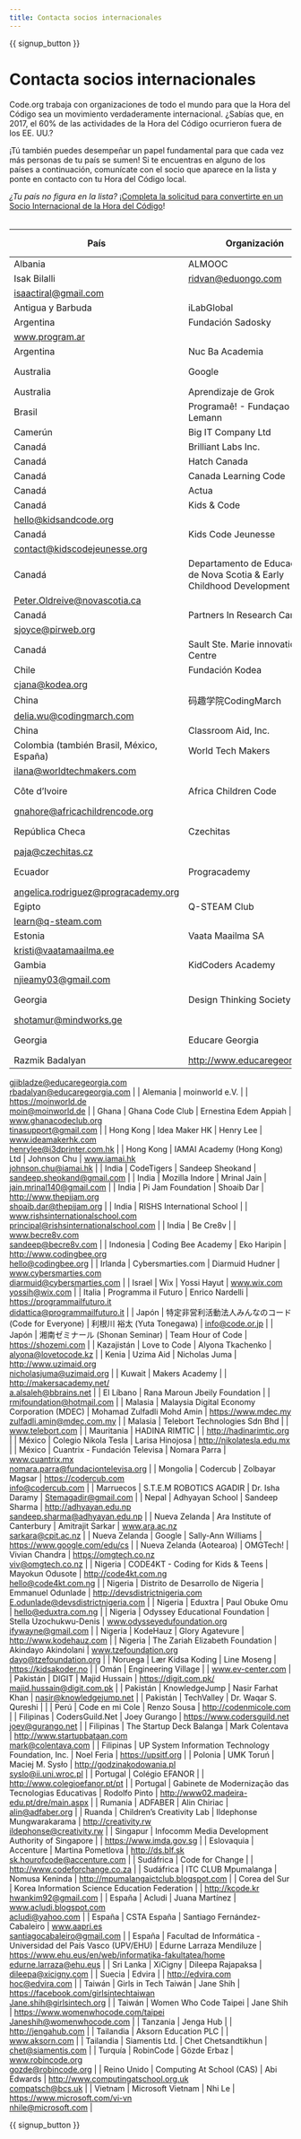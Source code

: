 ```yaml
---
title: Contacta socios internacionales
---
```


<style>
  ul {
    margin: 0px 20px 20px 20px;
  }
</style>

{{ signup_button }}

# Contacta socios internacionales

Code.org trabaja con organizaciones de todo el mundo para que la Hora del Código sea un movimiento verdaderamente internacional. ¿Sabías que, en 2017, el 60% de las actividades de la Hora del Código ocurrieron fuera de los EE. UU.?

¡Tú también puedes desempeñar un papel fundamental para que cada vez más personas de tu país se sumen! Si te encuentras en alguno de los países a continuación, comunícate con el socio que aparece en la lista y ponte en contacto con tu Hora del Código local.

*¿Tu país no figura en la lista?* ¡[Completa la solicitud para convertirte en un Socio Internacional de la Hora del Código](https://goo.gl/forms/PZQEsqvet7yBE5ps2)! <br /> <br />

| País                                      | Organización                                                           | Nombre del contacto                | Correo electrónico o sitio web                                                                |
| ----------------------------------------- | ---------------------------------------------------------------------- | ---------------------------------- | --------------------------------------------------------------------------------------------- |
| Albania                                   | ALMOOC                                                                 | Ridvan Aliu   
Isak Bilalli        | ridvan@eduongo.com   
isaactiral@gmail.com                                                    |
| Antigua y Barbuda                         | iLabGlobal                                                             |                                    | http://ilabglobal.com                                                                         |
| Argentina                                 | Fundación Sadosky                                                      |                                    | www.fundacionsadosky.org.ar   
www.program.ar                                                 |
| Argentina                                 | Nuc Ba Academia                                                        |                                    | http://academia.nucba.com.ar                                                                  |
| Australia                                 | Google                                                                 | Marie Efstathiou                   | https://www.google.com/edu/cs                                                                 |
| Australia                                 | Aprendizaje de Grok                                                    | Jane Abrams                        | https://groklearning.com                                                                      |
| Brasil                                    | Programaê! - Fundaçao Lemann                                           |                                    | http://programae.org.br/horadocodigo                                                          |
| Camerún                                   | Big IT Company Ltd                                                     |                                    |                                                                                               |
| Canadá                                    | Brilliant Labs Inc.                                                    |                                    | https://www.brilliantlabs.ca                                                                  |
| Canadá                                    | Hatch Canada                                                           |                                    | www.hatchcanada.com                                                                           |
| Canadá                                    | Canada Learning Code                                                   | Carolyn Van                        | https://www.canadalearningcode.ca                                                             |
| Canadá                                    | Actua                                                                  | Tracy Ross                         | www.actua.ca                                                                                  |
| Canadá                                    | Kids & Code                                                            |                                    | www.kidsandcode.org   
hello@kidsandcode.org                                                  |
| Canadá                                    | Kids Code Jeunesse                                                     | Bry LeBlanc                        | http://kidscodejeunesse.org   
contact@kidscodejeunesse.org                                   |
| Canadá                                    | Departamento de Educación de Nova Scotia & Early Childhood Development | Peter Oldreive                     | http://ednet.ns.ca   
Peter.Oldreive@novascotia.ca                                            |
| Canadá                                    | Partners In Research Canada                                            | Stacey Joyce                       | www.pirweb.org/en   
sjoyce@pirweb.org                                                        |
| Canadá                                    | Sault Ste. Marie innovation Centre                                     |                                    | https://ssmic.com/                                                                            |
| Chile                                     | Fundación Kodea                                                        | Claudia Jaña                       | http://horadelcodigo.cl   
cjana@kodea.org                                                    |
| China                                     | 码趣学院CodingMarch                                                        | Delia Wu                           | www.codingmarch.com   
delia.wu@codingmarch.com                                               |
| China                                     | Classroom Aid, Inc.                                                    |                                    | http://classroom-aid.com/CS4Good                                                              |
| Colombia (también Brasil, México, España) | World Tech Makers                                                      | Ilana Milkes                       | http://worldtechmakers.com   
ilana@worldtechmakers.com                                       |
| Côte d’Ivoire                             | Africa Children Code                                                   | M. Gnahoré Didier                  | http://www.africachildrencode.org   
gnahore@africachildrencode.org                           |
| República Checa                           | Czechitas                                                              | Pavla Randakova                    | https://czechitas.cz   
paja@czechitas.cz                                                     |
| Ecuador                                   | Progracademy                                                           | Angélica Rodríguez                 | http://www.progracademy.org   
angelica.rodriguez@progracademy.org                            |
| Egipto                                    | Q-STEAM Club                                                           | Tamer Ragab                        | http://q-steam.com   
learn@q-steam.com                                                       |
| Estonia                                   | Vaata Maailma SA                                                       | Kristi Kivilo                      | http://www.vaatamaailma.ee   
kristi@vaatamaailma.ee                                          |
| Gambia                                    | KidCoders Academy                                                      | Amie Njie                          | http://www.kidcodersacademy.gm   
njieamy03@gmail.com                                         |
| Georgia                                   | Design Thinking Society                                                | Shota Murtskhvaladze               | http://designthinkingsociety.org.ge   
shotamur@mindworks.ge                                  |
| Georgia                                   | Educare Georgia                                                        | George Jibladze   
Razmik Badalyan | http://www.educaregeorgia.org   
gjibladze@educaregeorgia.com   
rbadalyan@educaregeorgia.com |
| Alemania                                  | moinworld e.V.                                                         |                                    | https://moinworld.de   
moin@moinworld.de                                                     |
| Ghana                                     | Ghana Code Club                                                        | Ernestina Edem Appiah              | www.ghanacodeclub.org   
tinasupport@gmail.com                                                |
| Hong Kong                                 | Idea Maker HK                                                          | Henry Lee                          | www.ideamakerhk.com   
henrylee@i3dprinter.com.hk                                             |
| Hong Kong                                 | IAMAI Academy (Hong Kong) Ltd                                          | Johnson Chu                        | www.iamai.hk   
johnson.chu@iamai.hk                                                          |
| India                                     | CodeTigers                                                             | Sandeep Sheokand                   | sandeep.sheokand@gmail.com                                                                    |
| India                                     | Mozilla Indore                                                         | Mrinal Jain                        | jain.mrinal140@gmail.com                                                                      |
| India                                     | Pi Jam Foundation                                                      | Shoaib Dar                         | http://www.thepijam.org   
shoaib.dar@thepijam.org                                            |
| India                                     | RISHS International School                                             |                                    | www.rishsinternationalschool.com   
principal@rishsinternationalschool.com                    |
| India                                     | Be Cre8v                                                               |                                    | www.becre8v.com   
sandeep@becre8v.com                                                        |
| Indonesia                                 | Coding Bee Academy                                                     | Eko Haripin                        | http://www.codingbee.org   
hello@codingbee.org                                               |
| Irlanda                                   | Cybersmarties.com                                                      | Diarmuid Hudner                    | www.cybersmarties.com   
diarmuid@cybersmarties.com                                           |
| Israel                                    | Wix                                                                    | Yossi Hayut                        | www.wix.com   
yossih@wix.com                                                                 |
| Italia                                    | Programma il Futuro                                                    | Enrico Nardelli                    | https://programmailfuturo.it   
didattica@programmailfuturo.it                                |
| Japón                                     | 特定非営利活動法人みんなのコード (Code for Everyone)                                   | 利根川 裕太 (Yuta Tonegawa)             | info@code.or.jp                                                                               |
| Japón                                     | 湘南ゼミナール (Shonan Seminar)                                               | Team Hour of Code                  | https://shozemi.com                                                                           |
| Kazajistán                                | Love to Code                                                           | Alyona Tkachenko                   | alyona@lovetocode.kz                                                                          |
| Kenia                                     | Uzima Aid                                                              | Nicholas Juma                      | http://www.uzimaid.org   
nicholasjuma@uzimaid.org                                            |
| Kuwait                                    | Makers Academy                                                         |                                    | http://makersacademy.net/   
a.alsaleh@bbrains.net                                            |
| El Líbano                                 | Rana Maroun Jbeily Foundation                                          |                                    | rmjfoundation@hotmail.com                                                                     |
| Malasia                                   | Malaysia Digital Economy Corporation (MDEC)                            | Mohamad Zulfadli Mohd Amin         | https://www.mdec.my   
zulfadli.amin@mdec.com.my                                              |
| Malasia                                   | Telebort Technologies Sdn Bhd                                          |                                    | www.telebort.com                                                                              |
| Mauritania                                | HADINA RIMTIC                                                          |                                    | http://hadinarimtic.org                                                                       |
| México                                    | Colegio Nikola Tesla                                                   | Larisa Hinojosa                    | http://nikolatesla.edu.mx                                                                     |
| México                                    | Cuantrix - Fundación Televisa                                          | Nomara Parra                       | www.cuantrix.mx   
nomara.parra@fundaciontelevisa.org                                         |
| Mongolia                                  | Codercub                                                               | Zolbayar Magsar                    | https://codercub.com   
info@codercub.com                                                     |
| Marruecos                                 | S.T.E.M ROBOTICS AGADIR                                                | Dr. Isha Daramy                    | Stemagadir@gmail.com                                                                          |
| Nepal                                     | Adhyayan School                                                        | Sandeep Sharma                     | http://adhyayan.edu.np   
sandeep.sharma@adhyayan.edu.np                                      |
| Nueva Zelanda                             | Ara Institute of Canterbury                                            | Amitrajit Sarkar                   | www.ara.ac.nz   
sarkara@cpit.ac.nz                                                           |
| Nueva Zelanda                             | Google                                                                 | Sally-Ann Williams                 | https://www.google.com/edu/cs                                                                 |
| Nueva Zelanda (Aotearoa)                  | OMGTech!                                                               | Vivian Chandra                     | https://omgtech.co.nz   
viv@omgtech.co.nz                                                    |
| Nigeria                                   | CODE4KT - Coding for Kids & Teens                                      | Mayokun Odusote                    | http://code4kt.com.ng   
hello@code4kt.com.ng                                                 |
| Nigeria                                   | Distrito de Desarrollo de Nigeria                                      | Emmanuel Odunlade                  | http://devsdistrictnigeria.com   
E.odunlade@devsdistrictnigeria.com                          |
| Nigeria                                   | Eduxtra                                                                | Paul Obuke Omu                     | hello@eduxtra.com.ng                                                                          |
| Nigeria                                   | Odyssey Educational Foundation                                         | Stella Uzochukwu-Denis             | www.odysseyedufoundation.org   
ifywayne@gmail.com                                            |
| Nigeria                                   | KodeHauz                                                               | Glory Agatevure                    | http://www.kodehauz.com                                                                       |
| Nigeria                                   | The Zariah Elizabeth Foundation                                        | Akindayo Akindolani                | www.tzefoundation.org   
dayo@tzefoundation.org                                               |
| Noruega                                   | Lær Kidsa Koding                                                       | Line Moseng                        | https://kidsakoder.no                                                                         |
| Omán                                      | Engineering Village                                                    |                                    | www.ev-center.com                                                                             |
| Pakistán                                  | DIGIT                                                                  | Majid Hussain                      | https://digit.com.pk/   
majid.hussain@digit.com.pk                                           |
| Pakistán                                  | KnowledgeJump                                                          | Nasir Farhat Khan                  | nasir@knowledgejump.net                                                                       |
| Pakistán                                  | TechValley                                                             | Dr. Waqar S. Qureshi               |                                                                                               |
| Perú                                      | Code en mi Cole                                                        | Renzo Sousa                        | http://codenmicole.com                                                                        |
| Filipinas                                 | CodersGuild.Net                                                        | Joey Gurango                       | https://www.codersguild.net   
joey@gurango.net                                               |
| Filipinas                                 | The Startup Deck Balanga                                               | Mark Colentava                     | http://www.startupbataan.com   
mark@colentava.com                                            |
| Filipinas                                 | UP System Information Technology Foundation, Inc.                      | Noel Feria                         | https://upsitf.org                                                                            |
| Polonia                                   | UMK Toruń                                                              | Maciej M. Sysło                    | http://godzinakodowania.pl   
syslo@ii.uni.wroc.pl                                            |
| Portugal                                  | Colégio EFANOR                                                         |                                    | http://www.colegioefanor.pt/pt                                                                |
| Portugal                                  | Gabinete de Modernização das Tecnologias Educativas                    | Rodolfo Pinto                      | http://www02.madeira-edu.pt/dre/main.aspx                                                     |
| Rumania                                   | ADFABER                                                                | Alin Chiriac                       | alin@adfaber.org                                                                              |
| Ruanda                                    | Children’s Creativity Lab                                              | Ildephonse Mungwarakarama          | http://creativity.rw   
ildephonse@creativity.rw                                              |
| Singapur                                  | Infocomm Media Development Authority of Singapore                      |                                    | https://www.imda.gov.sg                                                                       |
| Eslovaquia                                | Accenture                                                              | Martina Pometlova                  | http://ds.blf.sk   
sk.hourofcode@accenture.com                                               |
| Sudáfrica                                 | Code for Change                                                        |                                    | http://www.codeforchange.co.za                                                                |
| Sudáfrica                                 | ITC CLUB Mpumalanga                                                    | Nomusa Keninda                     | http://mpumalangaictclub.blogspot.com                                                         |
| Corea del Sur                             | Korea Information Science Education Federation                         |                                    | http://kcode.kr   
hwankim92@gmail.com                                                        |
| España                                    | Acludi                                                                 | Juana Martínez                     | www.acludi.blogspot.com   
acludi@yahoo.com                                                   |
| España                                    | CSTA España                                                            | Santiago Fernández-Cabaleiro       | www.aapri.es   
santiagocabaleiro@gmail.com                                                   |
| España                                    | Facultad de Informática - Universidad del País Vasco (UPV/EHU)         | Edurne Larraza Mendiluze           | https://www.ehu.eus/en/web/informatika-fakultatea/home   
edurne.larraza@ehu.eus              |
| Sri Lanka                                 | XiCigny                                                                | Dileepa Rajapaksa                  | dileepa@xicigny.com                                                                           |
| Suecia                                    | Edvira                                                                 |                                    | http://edvira.com   
hoc@edvira.com                                                           |
| Taiwán                                    | Girls in Tech Taiwán                                                   | Jane Shih                          | https://facebook.com/girlsintechtaiwan   
Jane.shih@girlsintech.org                           |
| Taiwán                                    | Women Who Code Taipei                                                  | Jane Shih                          | https://www.womenwhocode.com/taipei   
Janeshih@womenwhocode.com                              |
| Tanzania                                  | Jenga Hub                                                              |                                    | http://jengahub.com                                                                           |
| Tailandia                                 | Aksorn Education PLC                                                   |                                    | www.aksorn.com                                                                                |
| Tailandia                                 | Siamentis Ltd.                                                         | Chet Chetsandtikhun                | chet@siamentis.com                                                                            |
| Turquía                                   | RobinCode                                                              | Gözde Erbaz                        | www.robincode.org   
gozde@robincode.org                                                      |
| Reino Unido                               | Computing At School (CAS)                                              | Abi Edwards                        | http://www.computingatschool.org.uk   
compatsch@bcs.uk                                       |
| Vietnam                                   | Microsoft Vietnam                                                      | Nhi Le                             | https://www.microsoft.com/vi-vn   
nhile@microsoft.com                                        |


{{ signup_button }}